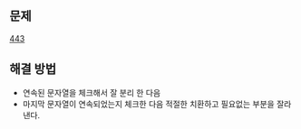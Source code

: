 ## 문제

[443](https://leetcode.com/problems/string-compression/?envType=study-plan-v2&envId=leetcode-75)

## 해결 방법

- 연속된 문자열을 체크해서 잘 분리 한 다음
- 마지막 문자열이 연속되었는지 체크한 다음 적절한 치환하고 필요없는 부분을 잘라낸다.
